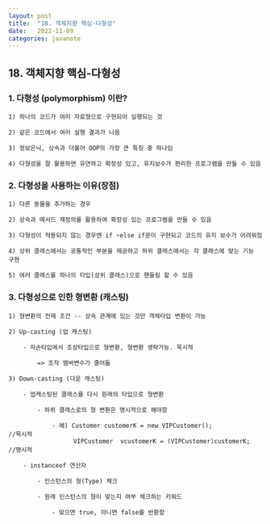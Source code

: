 ```yaml
---
layout: post
title:  "18. 객체지향 핵심-다형성"
date:   2022-11-09
categories: javanote
---
```


## 18. 객체지향 핵심-다형성

### 1. 다형성 (polymorphism) 이란?

    1) 하나의 코드가 여러 자료형으로 구현되어 실행되는 것

    2) 같은 코드에서 여러 실행 결과가 나옴 

    3) 정보은닉, 상속과 더불어 OOP의 가장 큰 특징 중 하나임

    4) 다형성을 잘 활용하면 유연하고 확장성 있고, 유지보수가 편리한 프로그램을 만들 수 있음

### 2. 다형성을 사용하는 이유(장점)

    1) 다른 동물을 추가하는 경우 

    2) 상속과 메서드 재정의를 활용하여 확장성 있는 프로그램을 만들 수 있음

    3) 다형성이 적용되지 않는 경우엔 if ~else if문이 구현되고 코드의 유지 보수가 어려워짐 
    
    4) 상위 클래스에서는 공통적인 부분을 제공하고 하위 클래스에서는 각 클래스에 맞는 기능 구현 

    5) 여러 클래스를 하나의 타입(상위 클래스)으로 핸들링 할 수 있음       

### 3. 다형성으로 인한 형변환 (캐스팅)

    1) 형변환의 전제 조건 -- 상속 관계에 있는 것만 객체타입 변환이 가능

    2) Up-casting (업 캐스팅)

        - 자손타입에서 조상타입으로 형변환, 형변환 생략가능. 묵시적 

            => 조작 멤버변수가 줄어듦

    3) Down-casting (다운 캐스팅)

        - 업캐스팅된 클래스를 다시 원래의 타입으로 형변환 

            - 하위 클래스로의 형 변환은 명시적으로 해야함

                - 예) Customer customerK = new VIPCustomer();               //묵시적 
                      VIPCustomer  vcustomerK = (VIPCustomer)customerK;     //명시적

        - instanceof 연산자 

            - 인스턴스의 형(Type) 체크 

            - 원래 인스턴스의 형이 맞는지 여부 체크하는 키워드 

                - 맞으면 true, 아니면 false를 반환함